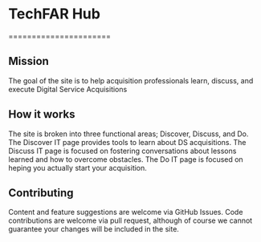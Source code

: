 # TechFAR Hub
======================

## Mission
The goal of the site is to help acquisition professionals learn, discuss, and execute Digital Service Acquisitions

## How it works

The site is broken into three functional areas; Discover, Discuss, and Do. The Discover IT page provides tools to learn about DS acquisitions. The Discuss IT page is focused on fostering conversations about lessons learned and how to overcome obstacles. The Do IT page is focused on heping you actually start your acquisition.

## Contributing

Content and feature suggestions are welcome via GitHub Issues. Code contributions are welcome via pull request, although of course we cannot guarantee your changes will be included in the site.
